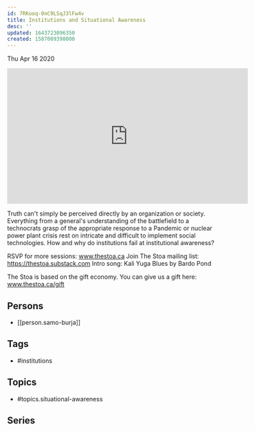 ```yaml
---
id: 7RKooq-0nC9LSqJ3lFw4v
title: Institutions and Situational Awareness
desc: ''
updated: 1643723096350
created: 1587009398000
---
```





Thu Apr 16 2020

<iframe width="560" height="315" src="https://www.youtube.com/embed/ebaweEPaa74" title="Institutions and Situational Awareness w/ Samo Burja" frameborder="0" allow="accelerometer; autoplay; clipboard-write; encrypted-media; gyroscope; picture-in-picture" allowfullscreen ></iframe>

Truth can't simply be perceived directly by an organization or society. Everything from a general's understanding of the battlefield to a technocrats grasp of the appropriate response to a Pandemic or nuclear power plant crisis rest on intricate and difficult to implement social technologies. How and why do institutions fail at institutional awareness?

RSVP for more sessions: www.thestoa.ca
Join The Stoa mailing list: https://thestoa.substack.com
Intro song: Kali Yuga Blues by Bardo Pond

The Stoa is based on the gift economy. You can give us a gift here: www.thestoa.ca/gift

## Persons

- [[person.samo-burja]]

## Tags

- #institutions

## Topics

- #topics.situational-awareness

## Series



